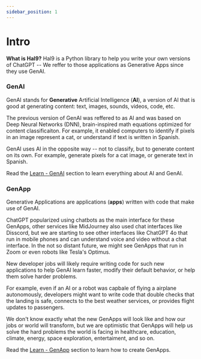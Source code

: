 ```yaml
---
sidebar_position: 1
---
```


# Intro

**What is Hal9?** Hal9 is a Python library to help you write your own versions of ChatGPT -- We reffer to those applications as Generative Apps since they use GenAI.

### GenAI

GenAI stands for **Generative** Artificial Intelligence (**AI**), a version of AI that is good at generating content: text, images, sounds, videos, code, etc.

The previous version of GenAI was reffered to as AI and was based on Deep Neural Networks (DNN), brain-inspired math equations optimized for content classificaiton. For example, it enabled computers to identify if pixels in an image represent a cat, or understand if text is written in Spanish.

GenAI uses AI in the opposite way -- not to classify, but to generate content on its own. For example, generate pixels for a cat image, or generate text in Spanish.

Read the [Learn - GenAI](learn-genai/overview) section to learn everything about AI and GenAI.

### GenApp

Generative Applications are applications (**apps**) written with code that make use of GenAI.

ChatGPT popularized using chatbots as the main interface for these GenApps, other services like MidJourney also used chat interfaces like Disscord, but we are starting to see other interfaces like ChatGPT 4o that run in mobile phones and can understand voice and video without a chat interface. In the not so distant future, we might see GenApps that run in Zoom or even robots like Tesla's Optimus.

New developer jobs will likely require writing code for such new applications to help GenAI learn faster, modify their default behavior, or help them solve harder problems.

For example, even if an AI or a robot was capbale of flying a airplane autonomously, developers might want to write code that double checks that the landing is safe, connects to the best weather services, or provides flight updates to passengers.

We don't know exactly what the new GenApps will look like and how our jobs or world will transform, but we are optimistic that GenApps will help us solve the hard problems the world is facing in healthcare, education, climate, energy, space exploration, entertaiment, and so on.

Read the [Learn - GenApp](learn-genapp/overview) section to learn how to create GenApps.

